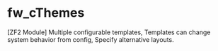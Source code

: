 fw_cThemes
==========

[ZF2 Module] Multiple configurable templates, Templates can change system behavior from config, Specify alternative layouts. 
